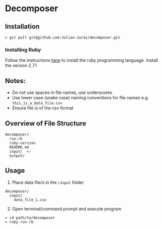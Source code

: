 # Decomposer



## Installation
```
> git pull git@github.com:Julian-Jurai/decomposer.git
```

### Installing Ruby
Follow the instructions [here](https://www.ruby-lang.org/en/documentation/installation/#rubyinstaller) to install the ruby programming language. Install the version 2.7.1

## Notes:
- Do not use spaces in file names, use underscores
- Use lower case (snake case) naming conventions for file names e.g. `this_is_a_data_file.csv`
- Ensure file is of the csv format

## Overview of File Structure
```
decomposer/
  run.rb
  ruby-version
  README.md
  input/  <-
  output/
```

## Usage

1. Place data file/s in the `/input` folder
```
decomposer/
  input/
    data_file_1.csv
```

2. Open terminal/command prompt and execute program

```
> cd path/to/decomposer
> ruby run.rb
```

